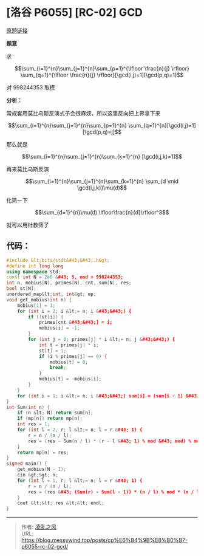 # [洛谷 P6055] [RC-02] GCD


[原题链接](https://www.luogu.com.cn/problem/P6055)

**题意**

求

$$\sum_{i=1}^{n}\sum_{j=1}^{n}\sum_{p=1}^{\lfloor \frac{n}{j} \rfloor} \sum_{q=1}^{\lfloor \frac{n}{j} \rfloor}[\gcd(i,j)=1][\gcd(p,q)=1]$$

对 $998244353$ 取模

**分析：**

常规套用莫比乌斯反演式子会很麻烦，所以这里反向把上界拿下来

$$\sum_{i=1}^{n}\sum_{j=1}^{n}\sum_{p=1}^{n} \sum_{q=1}^{n}[\gcd(i,j)=1][\gcd(p,q)=j]$$

那么就是

$$\sum_{i=1}^{n}\sum_{j=1}^{n}\sum_{k=1}^{n} [\gcd(i,j,k)=1]$$

再来莫比乌斯反演

$$\sum_{i=1}^{n}\sum_{j=1}^{n}\sum_{k=1}^{n} \sum_{d \mid \gcd(i,j,k)}\mu(d)$$

化简一下

$$\sum_{d=1}^{n}\mu(d) \lfloor\frac{n}{d}\rfloor^3$$

就可以用杜教筛了

## 代码：
```cpp
#include &lt;bits/stdc&#43;&#43;.h&gt;
#define int long long
using namespace std;
const int N = 2e6 &#43; 5, mod = 998244353;
int n, mobius[N], primes[N], cnt, sum[N], res;
bool st[N];
unordered_map&lt;int, int&gt; mp;
void get_mobius(int n) {
    mobius[1] = 1;
    for (int i = 2; i &lt;= n; i &#43;&#43;) {
        if (!st[i]) {
            primes[cnt &#43;&#43;] = i;
            mobius[i] = -1;
        }
        for (int j = 0; primes[j] * i &lt;= n; j &#43;&#43;) {
            int t = primes[j] * i;
            st[t] = 1;
            if (i % primes[j] == 0) {
                mobius[t] = 0;
                break;
            }
            mobius[t] = -mobius[i];
        }
    }
    for (int i = 1; i &lt;= n; i &#43;&#43;) sum[i] = (sum[i - 1] &#43; mobius[i] &#43; mod) % mod;
}
int Sum(int n) {
    if (n &lt; N) return sum[n];
    if (mp[n]) return mp[n];
    int res = 1;
    for (int l = 2, r; l &lt;= n; l = r &#43; 1) {
        r = n / (n / l);
        res = (res - Sum(n / l) * (r - l &#43; 1) % mod &#43; mod) % mod;
    }
    return mp[n] = res;
}
signed main() {
    get_mobius(N - 1);
    cin &gt;&gt; n;
    for (int l = 1, r; l &lt;= n; l = r &#43; 1) {
        r = n / (n / l);
        res = (res &#43; (Sum(r) - Sum(l - 1)) * (n / l) % mod * (n / l) % mod * (n / l) % mod &#43; mod) % mod;
    }
    cout &lt;&lt; res &lt;&lt; endl;
}
```

---

> 作者: [凌乱之风](https://github.com/messywind)  
> URL: https://blog.messywind.top/posts/cp%E6%B4%9B%E8%B0%B7-p6055-rc-02-gcd/  


